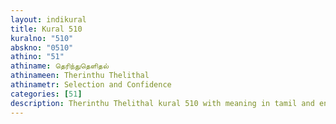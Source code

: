 ```yaml
---
layout: indikural
title: Kural 510
kuralno: "510"
abskno: "0510"
athino: "51"
athiname: தெரிந்துதெளிதல்
athinameen: Therinthu Thelithal
athinametr: Selection and Confidence
categories: [51]
description: Therinthu Thelithal kural 510 with meaning in tamil and english 
---
```


